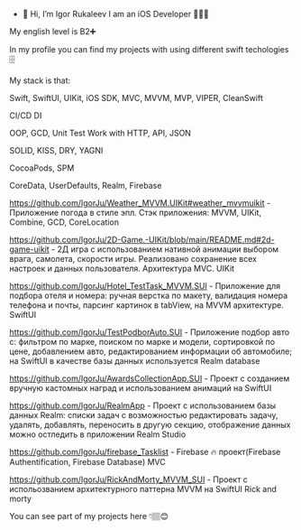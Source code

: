 - 👋 Hi, I’m Igor Rukaleev
I am an iOS Developer 👨🏽‍💻


My english level is B2➕


In my profile you can find my projects with using different swift techologies 🗄



My stack is that:


Swift,
SwiftUI, UIKit, iOS SDK,
MVC, MVVM, MVP, VIPER, CleanSwift



CI/CD
DI



OOP, GCD, Unit Test
Work with HTTP, API, JSON

SOLID, KISS, DRY, YAGNI

CocoaPods, SPM
 
CoreData, UserDefaults, Realm, Firebase

https://github.com/IgorJu/Weather_MVVM.UIKit#weather_mvvmuikit - Приложение погода в стиле эпл. Стэк приложения: MVVM, UIKit, Combine, GCD, CoreLocation



https://github.com/IgorJu/2D-Game.-UIKit/blob/main/README.md#2d-game-uikit - 2Д игра с использованием нативной анимации выбором врага, самолета, скорости игры. Реализовано сохранение всех настроек и данных пользователя. Архитектура MVC. UIKit


https://github.com/IgorJu/Hotel_TestTask_MVVM.SUI - Приложение для подбора отеля и номера: ручная верстка по макету, валидация номера телефона и почты, парсинг картинок в tabView, на MVVM архитектуре. SwiftUI

https://github.com/IgorJu/TestPodborAuto.SUI - Приложение подбор авто с: фильтром по марке, поиском по марке и модели, сортировкой по цене, добавлением авто, редактированием информации об автомобиле; на SwiftUI в качестве базы данных используется Realm database




https://github.com/IgorJu/AwardsCollectionApp.SUI - Проект с созданием вручную кастомных наград и использованием анимаций на SwiftUI

 

https://github.com/IgorJu/RealmApp - Проект с использованием базы данных Realm: списки задач с возможностью редактировать задачу, удалять, добавлять, переносить в другую секцию, отображение данных можно остледить в приложении Realm Studio


https://github.com/IgorJu/firebase_Tasklist - Firebase 🔥 проект(Firebase Authentification, Firebase Database) MVC  

https://github.com/IgorJu/RickAndMorty_MVVM_SUI - Проект с испольозванием архитектурного паттерна MVVM на SwiftUI Rick and morty


You can see part of my projects here 👇🏽😊
 

<!---
IgorJu/IgorJu is a ✨ special ✨ repository because its `README.md` (this file) appears on your GitHub profile.
You can click the Preview link to take a look at your changes.
--->
